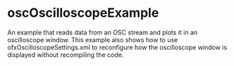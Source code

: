oscOscilloscopeExample
===============

An example that reads data from an OSC stream and plots it in an oscilloscope window. This example also shows how to use ofxOscilloscopeSettings.xml to reconfigure how the oscilloscope window is displayed without recompiling the code.
